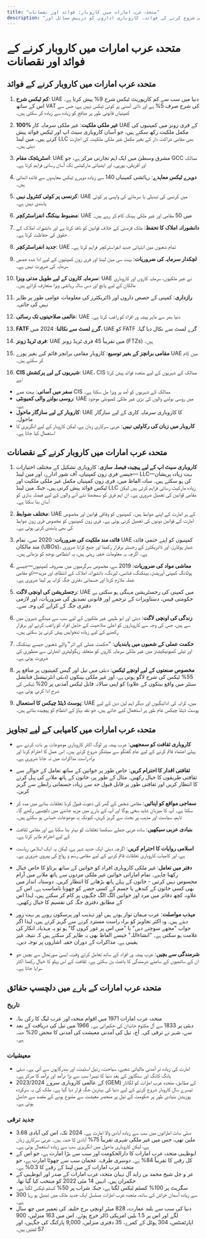 ```yaml
---
title: "متحدہ عرب امارات میں کاروبار: فوائد اور نقصانات"
description: "متحدہ عرب امارات میں کمپنی شروع کرنے کے فوائد، کاروباری اداروں کو درپیش مسائل اور UAE کاروباری ادارے کے بہترین استعمال کا جائزہ۔"
---
```


# متحدہ عرب امارات میں کاروبار کرنے کے فوائد اور نقصانات

## متحدہ عرب امارات میں کاروبار کرنے کے فوائد

1. **کم ٹیکس شرح**: UAE دنیا میں سب سے کم کارپوریٹ ٹیکس شرح 9% پیش کرتا ہے۔ اس کے ساتھ VAT کی شرح صرف 5% ہے اور ذاتی آمدنی پر کوئی ٹیکس نہیں ہے، جس سے کمپنیاں قانونی طور پر منافع کو زیادہ سے زیادہ کر سکتی ہیں۔

2. **100% غیر ملکی ملکیت**: غیر ملکی سرمایہ کار UAE کے فری زونز میں کمپنیوں کی مکمل ملکیت رکھ سکتے ہیں، جو آسان کاروباری سیٹ اپ اور ٹیکس فوائد پیش کرتے ہیں۔ مین لینڈ LLC بھی مقامی شراکت دار کے بغیر مکمل غیر ملکی ملکیت کی اجازت دیتی ہیں۔

3. **اسٹریٹجک مقام**: UAE مشرق وسطیٰ میں ایک اہم تجارتی مرکز ہے، جو GCC ممالک اور افریقی، یورپی، اور ایشیائی مارکیٹس تک آسان رسائی فراہم کرتا ہے۔

4. **دوہرے ٹیکس معاہدے**: رہائشی کمپنیاں 140 سے زیادہ دوہرے ٹیکس معاہدوں سے فائدہ اٹھاتی ہیں۔

5. **کرنسی پر کوئی کنٹرول نہیں**: UAE میں کرنسی کی تبدیلی یا سرمائے کی واپسی پر کوئی پابندی نہیں ہے۔

6. **مضبوط بینکنگ انفراسٹرکچر**: UAE میں 50 مقامی اور غیر ملکی بینک کام کر رہے ہیں۔

7. **دانشورانہ املاک کا تحفظ**: ملک قرصنی کے خلاف قوانین کو نافذ کرتا ہے اور دانشورانہ املاک کے حقوق کی حفاظت کرتا ہے۔

8. **جدید انفراسٹرکچر**: UAE تمام شعبوں میں انتہائی جدید انفراسٹرکچر فراہم کرتا ہے۔

9. **لچکدار سرمایہ کی ضروریات**: بہت سی مین لینڈ اور فری زون کمپنیوں کے لیے ادا شدہ حصص سرمایہ کی ضرورت نہیں ہے۔

10. **سرمایہ کاروں کے لیے طویل مدتی ویزا**: UAE نے غیر ملکیوں، سرمایہ کاروں اور کاروباری مالکان کے لیے پانچ اور دس سالہ رہائشی ویزا متعارف کرائے ہیں۔

11. **رازداری**: کمپنی کے حصص داروں اور ڈائریکٹرز کی معلومات عوامی طور پر ظاہر نہیں کی جاتی۔

12. **عالمی صلاحیتوں تک رسائی**: UAE دنیا بھر سے ماہر پیشہ ور افراد کو راغب کرتا ہے۔

13. **FATF گرے لسٹ سے نکالنا**: 2024 میں، UAE کو FATF گرے لسٹ سے نکال دیا گیا۔

14. **فری ٹریڈ زونز**: UAE میں تقریباً 45 فری ٹریڈ زونز (FTZs) ہیں۔

15. **مقامی برانچز کے بغیر توسیع**: کاروبار مقامی برانچز قائم کیے بغیر پورے UAE میں کام کر سکتے ہیں۔

16. **CIS شہریوں کے لیے پرکشش**: UAE، CIS ممالک کے شہریوں کے لیے متعدد فوائد پیش کرتا ہے:

- **سفر میں آسانی**: بہت سے CIS ممالک کے شہریوں کو آمد پر ویزا مل سکتا ہے۔
- **روسی بولنے والی کمیونٹی**: UAE میں روسی بولنے والوں کی بڑی غیر ملکی کمیونٹی موجود ہے۔
- **کاروبار کے لیے سازگار ماحول**: UAE کا کاروباری سرمایہ کاری کے لیے سازگار ماحول۔
- **کاروبار میں زبان کی رکاوٹیں نہیں**: عربی سرکاری زبان ہے، لیکن کاروبار کے لیے انگریزی کا استعمال کیا جاتا ہے۔

## متحدہ عرب امارات میں کاروبار کرنے کے نقصانات

1. **کاروباری سیٹ اپ کے لیے پیچیدہ فیصلہ سازی**: کاروباری تشکیل کے مختلف اختیارات—جیسے فری زون کمپنیاں، آف شور ادارے، اور مین لینڈ LLC—بہت زیادہ پریشان کن ہو سکتے ہیں۔ سادہ الفاظ میں، فری زون کمپنیاں مکمل غیر ملکی ملکیت اور ٹیکس فوائد پیش کرتی ہیں، جبکہ مین لینڈ LLC زیادہ مارکیٹ رسائی فراہم کرتی ہیں لیکن مقامی قوانین کی تعمیل ضروری ہے۔ ان اہم فرق کو سمجھنا نئے آنے والوں کے لیے فیصلہ سازی کو آسان بنا سکتا ہے۔

2. **مختلف ضوابط**: UAE کے ہر امارت کے اپنے ضوابط ہیں۔ کمپنیوں کو وفاقی قوانین اور مخصوص امارت کے قوانین دونوں کی تعمیل کرنی ہوتی ہے۔ فری زون کمپنیوں کو مخصوص فری زون ضوابط کی بھی پابندی کرنی ہوتی ہے۔

3. **فائدہ مند ملکیت کی ضروریات**: 2020 سے، تمام UAE کمپنیوں کو اپنے حتمی فائدہ مند مالکان (UBOs)، شیئر ہولڈرز، اور ڈائریکٹرز کے رجسٹر برقرار رکھنا اور جمع کرانا ضروری ہے۔ اگرچہ یہ معلومات خفیہ رہتی ہیں، یہ انتظامی بوجھ کو بڑھاتی ہیں۔

4. **معاشی مواد کی ضروریات**: 2019 سے، مخصوص سرگرمیوں میں مصروف کمپنیوں—جیسے ہولڈنگ کمپنی آپریشنز، بینکنگ، فنانس، لیزنگ، دانشورانہ املاک کے انتظام، اور مزید—کو مقامی عملہ ملازم کرنا اور جسمانی دفتری جگہ کرایہ پر لینا ضروری ہے۔

5. **رجسٹریشن کی اونچی لاگت**: UAE میں کمپنی کی رجسٹریشن مہنگی ہو سکتی ہے حکومتی فیس، دستاویزات کے ترجمے اور قانونی تصدیق کی ضروریات، اور لازمی دفتری جگہ کے کرایے کی وجہ سے۔

6. **زندگی کی اونچی لاگت**: دبئی اور ابو ظہبی غیر ملکیوں کے لیے سب سے مہنگے شہروں میں سے ہیں، جس کی وجہ سے کاروباروں کو اعلیٰ صلاحیت کے حامل افراد کو راغب کرنے اور برقرار رکھنے کے لیے زیادہ تنخواہیں پیش کرنی پڑ سکتی ہیں۔

7. **حکمت عملی کے شعبوں میں پابندیاں**: "حکمت عملی کے اثر" والے شعبوں جیسے بینکنگ اور ٹیلی کمیونیکیشنز میں غیر ملکی سرمایہ کاروں کو متعلقہ ریگولیٹری اتھارٹی سے منظوری کی ضرورت ہوتی ہے۔

8. **مخصوص صنعتوں کے لیے اونچے ٹیکس**: دبئی میں تیل اور گیس کمپنیوں پر منافع پر 55% ٹیکس کی شرح لاگو ہوتی ہے، اور غیر ملکی بینکوں (دبئی انٹرنیشنل فنانشل سنٹر میں واقع بینکوں کے علاوہ) کو اپنی سالانہ قابل ٹیکس آمدنی پر 20% ٹیکس کی شرح ادا کرنی ہوتی ہے۔

9. **پوسٹ ڈیٹڈ چیکس کا استعمال**: UAE میں، کرایہ کی ادائیگیوں اور دیگر اہم لین دین کے لیے پوسٹ ڈیٹڈ چیکس عام طور پر استعمال کیے جاتے ہیں، جو نقد بہاؤ کے انتظام کو پیچیدہ بناتے ہیں۔

## متحدہ عرب امارات میں کامیابی کے لیے تجاویز

- **کاروباری ثقافت کو سمجھیں**: عرب پیشہ ور لوگ اکثر کاروباری موضوعات پر بات کرنے سے پہلے اعتماد قائم کرنے کے لیے عام گفتگو سے میٹنگز شروع کرتے ہیں۔ اس عمل کا احترام کرنا اور براہ راست مذاکرات میں نہ جانا ضروری ہے۔

- **ثقافتی اقدار کا احترام کریں**: خاص طور پر خواتین کے ساتھ تعامل کے حوالے سے ثقافتی طریقوں کا خیال رکھیں۔ مثال کے طور پر، خاتون کے ہاتھ ملانے کی پہل کرنے کا انتظار کریں اور ثقافتی طور پر قابل قبول حد سے زیادہ جسمانی رابطے سے گریز کریں۔

- **سماجی مواقع کو اپنائیں**: مقامی شخص کے گھر کی دعوت قبول کرنا تعلقات بنانے میں مدد کر سکتا ہے۔ آپ کا میزبان شاید سخی ہوگا اور آپ کے بارے میں مزید جاننے میں دلچسپی رکھے گا۔ تاہم، سیاست اور مذہب پر بحث سے گریز کریں، کیونکہ یہ موضوعات حساس ہو سکتے ہیں۔

- **بنیادی عربی سیکھیں**: سادہ عربی جملے سیکھنا تعلقات کو بہتر بنا سکتا ہے اور مقامی ثقافت کے لیے احترام ظاہر کرتا ہے۔

- **اسلامی روایات کا احترام کریں**: اگرچہ دبئی ایک جدید شہر ہے، لیکن یہ ایک اسلامی ریاست ہے، اور کامیاب کاروباری تعلقات قائم کرنے کے لیے مقامی رسم و رواج کی پیروی ضروری ہے۔

- **دفتر میں تعامل**: غیر ملکی کاروباری افراد کو خواتین کے ساتھ برتاؤ کا خاص خیال رکھنا چاہیے۔ تمام اماراتی خواتین غیر ملکی مردوں سے ہاتھ ملانے میں آرام محسوس نہیں کرتیں - خاتون کے پہلے ہاتھ بڑھانے کا انتظار کریں۔ دوستانہ انداز میں بھی کسی خاتون کے کندھے یا جسم کے کسی حصے کو چھونا نامناسب ہے۔ اس کے علاوہ، کچھ دفاتر میں مرد اور خواتین الگ الگ جگہوں پر کام کر سکتے ہیں، لہذا اس کے مطابق دفتری جگہ کی تقسیم کا خیال رکھیں۔

- **مہذب مواصلت**: عرب مہمان نواز ہوتے ہیں اور تہذیب اور پرسکون رویے پر بہت زور دیتے ہیں۔ وہ اکثر تجاویز کو براہ راست مسترد کرنے سے گریز کرتے ہیں، لہذا اگر جواب "مجھے سوچنے دیں" یا "میں اس پر غور کروں گا" ہو تو یہ مہذبانہ انکار کی علامت ہو سکتی ہے۔ "انشاءاللہ" جیسے الفاظ بھی یہ ظاہر کر سکتے ہیں کہ نتیجہ غیر یقینی ہے۔ مذاکرات کے دوران خفیہ اشاروں پر توجہ دیں۔

- **شرمندگی سے بچیں**: عرب پیشہ ور افراد کے ساتھ تعامل کرتے وقت، ایسی صورتحال سے بچیں جو ان کے ساتھیوں کے سامنے شرمندگی کا باعث بن سکتی ہے۔ ثقافت کے اس پہلو کا خیال رکھنا اکثر سراہا جاتا ہے۔

## متحدہ عرب امارات کے بارے میں دلچسپ حقائق

### تاریخ

- متحدہ عرب امارات 1971 میں اقوام متحدہ اور عرب لیگ کا رکن بنا۔
- دبئی پر 1833 سے آل مکتوم خاندان کی حکمرانی ہے۔ 1966 میں تیل کی دریافت کے بعد سے، شہر نے ترقی کی۔ آج، تیل کی آمدنی معیشت کی آمدنی کا محض 20% حصہ ہے۔

### معیشیات

- امارت کی زیادہ تر آمدنی مالیاتی شعبے، سیاحت، رئیل اسٹیٹ، اور بندرگاہوں سے آتی ہے۔ دبئی ہانگ کانگ اور سنگاپور کے بعد دنیا کا تیسرا سب سے بڑا درآمد اور برآمد کا مرکز ہے۔
- 2023/2024 کے عالمی کاروباری سروے (GEM) کے مطابق، متحدہ عرب امارات کو لگاتار تیسرے سال کاروبار شروع کرنے کے لیے دنیا کی بہترین جگہ قرار دیا گیا ہے۔ ملک کی یہ سرکردہ پوزیشن بنیادی طور پر حکومت کے تیل پر منحصر معیشت سے متنوع ہونے کے مقصد سے حاصل ہوئی ہے۔

### جدید ترقی

- دبئی سات اماراتوں میں سب سے زیادہ آبادی والا امارت ہے۔ 2024 تک، اس کی آبادی 3.68 ملین تھی، جس میں غیر ملکی شہری تقریباً 75% آبادی کا حصہ ہیں۔ عربی سرکاری زبان ہے، لیکن کاروباری ماحول میں انگریزی سب سے زیادہ استعمال ہوتی ہے۔
- ابوظہبی متحدہ عرب امارات کا دارالحکومت اور سب سے بڑا امارت ہے، جو اس کے کل رقبے کا تقریباً 84% ہے۔ دوسری طرف، عجمان سب سے چھوٹا امارت ہے، جو متحدہ عرب امارات کے مین لینڈ کے رقبے کا 0.3% ہے۔
- عز و جل شیخ محمد بن زاید آل نہیان متحدہ عرب امارات کے صدر اور ابوظہبی کے حکمران ہیں۔ انہیں 14 مئی 2022 کو منتخب کیا گیا تھا۔
- سگریٹ پر 100% کسٹم ٹیکس لگتا ہے، جبکہ شراب پر 50% کسٹم ٹیکس لگتا ہے۔
- 300 سے زیادہ آسمان خراش کے ساتھ، متحدہ عرب امارات مسلسل ایک جدید ملک میں تبدیل ہو رہا ہے۔
- دنیا کی سب سے بلند عمارت، 828 میٹر اونچی برج خلیفہ کی تعمیر میں چھ سال لگے اور اس پر 1.5 بلین امریکی ڈالر خرچ ہوئے۔ اس میں 163 منزلیں، 900 اپارٹمنٹس، 304 ہوٹل کے کمرے، 35 دفتری منزلیں، 9,000 پارکنگ کی جگہیں، اور 57 لفٹیں ہیں۔
